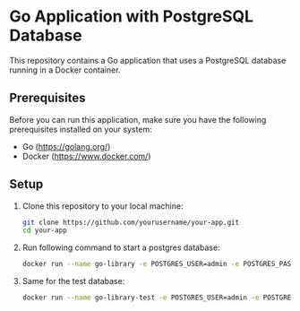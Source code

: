 # Go Application with PostgreSQL Database

This repository contains a Go application that uses a PostgreSQL database running in a Docker container.

## Prerequisites

Before you can run this application, make sure you have the following prerequisites installed on your system:

- Go (https://golang.org/)
- Docker (https://www.docker.com/)

## Setup

1. Clone this repository to your local machine:

   ```bash
   git clone https://github.com/yourusername/your-app.git
   cd your-app

2. Run following command to start a postgres database:

   ```bash
   docker run --name go-library -e POSTGRES_USER=admin -e POSTGRES_PASSWORD=password -e POSTGRES_DB=library-project -p 5432:5432 -d postgres

3. Same for the test database:

   ```bash
   docker run --name go-library-test -e POSTGRES_USER=admin -e POSTGRES_PASSWORD=password -e POSTGRES_DB=library-project-test -p 5433:5432 -d postgres


